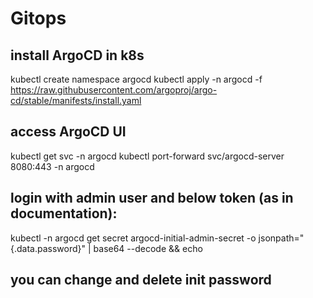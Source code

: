 # Gitops


## install ArgoCD in k8s
kubectl create namespace argocd
kubectl apply -n argocd -f https://raw.githubusercontent.com/argoproj/argo-cd/stable/manifests/install.yaml

## access ArgoCD UI
kubectl get svc -n argocd
kubectl port-forward svc/argocd-server 8080:443 -n argocd

## login with admin user and below token (as in documentation):
kubectl -n argocd get secret argocd-initial-admin-secret -o jsonpath="{.data.password}" | base64 --decode && echo

## you can change and delete init password

